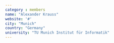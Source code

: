 ```yaml
---
category : members
name: "Alexander Krauss" 
website: '#'
city: "Munich"
country: "Germany"
university: "TU Munich Institut für Informatik"
---
```


